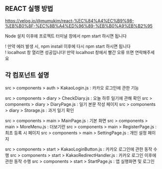 ## REACT 실행 방법

https://velog.io/@mumukim/react-%EC%84%A4%EC%B9%98-%EB%B0%8F-%EC%8B%A4%ED%96%89-%EB%B0%A9%EB%B2%95

Node 설치 이후에 프로젝트 터미널 창에서 npm start 하시면 됩니다

! 만약 에러 발생 시, npm install 이후에 다시 npm start 하시면 됩니다
<br/>
! localhost 창 열리면 성공입니다! 만약 localhost 창에서 빨간 오류 뜨면 연락해주세요

## 각 컴포넌트 설명
src > components > auth > KakaoLogin.js : 카카오 로그인에 관한 기능

src > components > diary > CheckDiary.js : 오늘 하루 일기에 관해 확인
src > components > diary > DiaryPage.js : 일기 본문 작성 페이지
src > components > diary > Storage.js : 과거 일기 확인 

src > components > main > MainPage.js : 기본 화면
src > components > main > MoreMenu.js : 더보기란
src > components > main > RegisterPage.js : 최초 등록 시 페이지
src > components > main > SettingPage.js : 개인 설정 페이지

src > components > start > KakaoLoginButton.js : 카카오 로그인에 관한 동작 수행
src > components > start > KakaoRedirectHandler.js : 카카오 로그인 이후에 관한 동작 수행
src > components > start > StartPage.js : 앱 실행화면 및 로그인